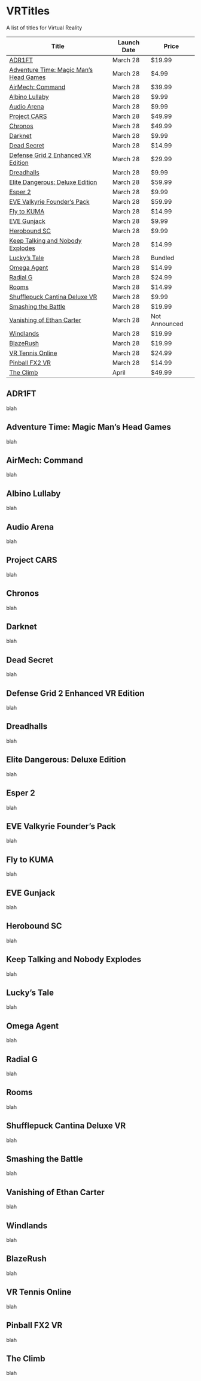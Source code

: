 # VRTitles
A list of titles for Virtual Reality

Title | Launch Date | Price
--- | --- | ---
<a href="#ADR1FT">ADR1FT</a> | March 28 | $19.99
<a href="#AdventureTimeMagicMansHeadGames">Adventure Time: Magic Man’s Head Games</a> | March 28 | $4.99
<a href="#AirMechCommand">AirMech: Command</a> | March 28 | $39.99
<a href="#AlbinoLullaby">Albino Lullaby</a> | March 28 | $9.99
<a href="#AudioArena">Audio Arena</a> | March 28 | $9.99
<a href="#ProjectCARS">Project CARS</a> | March 28 | $49.99
<a href="#Chronos">Chronos</a> | March 28 | $49.99
<a href="#Darknet">Darknet</a> | March 28 | $9.99
<a href="#DeadSecret">Dead Secret</a> | March 28 | $14.99
<a href="#DefenseGrid2EnhancedVREdition">Defense Grid 2 Enhanced VR Edition</a> | March 28 | $29.99
<a href="#Dreadhalls">Dreadhalls</a> | March 28 | $9.99
<a href="#EliteDangerousDeluxeEdition">Elite Dangerous: Deluxe Edition</a> | March 28 | $59.99
<a href="#Esper2">Esper 2</a> | March 28 | $9.99
<a href="#EVEValkyrieFoundersPack">EVE Valkyrie Founder’s Pack</a> | March 28 | $59.99
<a href="#FlytoKUMA">Fly to KUMA</a> | March 28 | $14.99
<a href="#EVEGunjack">EVE Gunjack</a> | March 28 | $9.99
<a href="#HeroboundSC">Herobound SC</a> | March 28 | $9.99
<a href="#KeepTalkingandNobodyExplodes">Keep Talking and Nobody Explodes</a> | March 28 | $14.99
<a href="#LuckysTale">Lucky’s Tale</a> | March 28 | Bundled
<a href="#OmegaAgent">Omega Agent</a> | March 28 | $14.99
<a href="#RadialG">Radial G</a> | March 28 | $24.99
<a href="#Rooms">Rooms</a> | March 28 | $14.99
<a href="#ShufflepuckCantinaDeluxeVR">Shufflepuck Cantina Deluxe VR</a> | March 28 | $9.99
<a href="#SmashingtheBattle">Smashing the Battle</a> | March 28 | $19.99
<a href="#VanishingofEthanCarter">Vanishing of Ethan Carter</a> | March 28 | Not Announced
<a href="#Windlands">Windlands</a> | March 28 | $19.99
<a href="#BlazeRush">BlazeRush</a> | March 28 | $19.99
<a href="#VRTennisOnline">VR Tennis Online</a> | March 28 | $24.99
<a href="#PinballFX2VR">Pinball FX2 VR</a> | March 28 | $14.99
<a href="#TheClimb">The Climb</a> | April | $49.99

<h2 name="ADR1FT">ADR1FT</h2>

blah

<h2 name="AdventureTimeMagicMansHeadGames">Adventure Time: Magic Man’s Head Games</h2>

blah

<h2 name="AirMechCommand">AirMech: Command</h2>

blah

<h2 name="AlbinoLullaby">Albino Lullaby</h2>

blah

<h2 name="AudioArena">Audio Arena</h2>

blah

<h2 name="ProjectCARS">Project CARS</h2>

blah

<h2 name="Chronos">Chronos</h2>

blah

<h2 name="Darknet">Darknet</h2>

blah

<h2 name="DeadSecret">Dead Secret</h2>

blah

<h2 name="DefenseGrid2EnhancedVREdition">Defense Grid 2 Enhanced VR Edition</h2>

blah

<h2 name="Dreadhalls">Dreadhalls</h2>

blah

<h2 name="EliteDangerousDeluxeEdition">Elite Dangerous: Deluxe Edition</h2>

blah

<h2 name="Esper2">Esper 2</h2>

blah

<h2 name="EVEValkyrieFoundersPack">EVE Valkyrie Founder’s Pack</h2>

blah

<h2 name="FlytoKUMA">Fly to KUMA</h2>

blah

<h2 name="EVEGunjack">EVE Gunjack</h2>

blah

<h2 name="HeroboundSC">Herobound SC</h2>

blah

<h2 name="KeepTalkingandNobodyExplodes">Keep Talking and Nobody Explodes</h2>

blah

<h2 name="LuckysTale">Lucky’s Tale</h2>

blah

<h2 name="OmegaAgent">Omega Agent</h2>

blah

<h2 name="RadialG">Radial G</h2>

blah

<h2 name="Rooms">Rooms</h2>

blah

<h2 name="ShufflepuckCantinaDeluxeVR">Shufflepuck Cantina Deluxe VR</h2>

blah

<h2 name="SmashingtheBattle">Smashing the Battle</h2>

blah

<h2 name="VanishingofEthanCarter">Vanishing of Ethan Carter</h2>

blah

<h2 name="Windlands">Windlands</h2>

blah

<h2 name="BlazeRush">BlazeRush</h2>

blah

<h2 name="VRTennisOnline">VR Tennis Online</h2>

blah

<h2 name="PinballFX2VR">Pinball FX2 VR</h2>

blah

<h2 name="TheClimb">The Climb</h2>

blah
